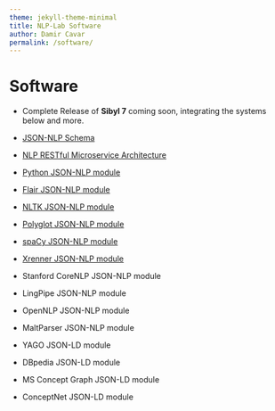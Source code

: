 ```yaml
---
theme: jekyll-theme-minimal
title: NLP-Lab Software
author: Damir Cavar
permalink: /software/
---
```


# Software

- Complete Release of **Sibyl 7** coming soon, integrating the systems below and more.


- [JSON-NLP Schema](https://github.com/dcavar/JSON-NLP)
- [NLP RESTful Microservice Architecture](https://api.linguistic.technology/)
- [Python JSON-NLP module](https://pypi.org/project/pyjsonnlp/)
- [Flair JSON-NLP module](/flairjsonnlp/)
- [NLTK JSON-NLP module](/nltkjsonnlp/)
- [Polyglot JSON-NLP module](/polyglotjsonnlp/)
- [spaCy JSON-NLP module](/spacyjsonnlp/)
- [Xrenner JSON-NLP module](/xrennerjsonnlp/)
- Stanford CoreNLP JSON-NLP module
- LingPipe JSON-NLP module
- OpenNLP JSON-NLP module
- MaltParser JSON-NLP module
- YAGO JSON-LD module
- DBpedia JSON-LD module
- MS Concept Graph JSON-LD module
- ConceptNet JSON-LD module
